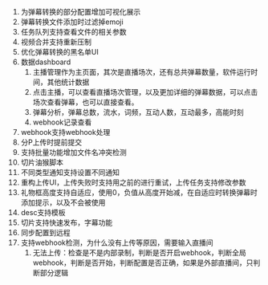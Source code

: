 1. 为弹幕转换的部分配置增加可视化展示
2. 弹幕转换文件添加时过滤掉emoji
3. 任务队列支持查看文件的相关参数
4. 视频合并支持重新压制
5. 优化弹幕转换的黑名单UI
6. 数据dashboard
   1. 主播管理作为主页面，其次是直播场次，还有总共弹幕数量，软件运行时间，其他统计数据
   2. 点击主播，可以查看直播场次管理，以及更加详细的弹幕数据，可以点击场次查看弹幕，也可以直接查看。
   3. 弹幕分析，弹幕总数，流水，词频，互动人数，互动最多，高能时刻
   4. webhook记录查看
7. webhook支持webhook处理
8. 分P上传时提前提交
9. 支持批量功能增加文件名冲突检测
10. 切片油猴脚本
11. 不同类型通知支持设置不同通知
12. 重构上传UI，上传失败时支持用之前的进行重试，上传任务支持修改参数
13. 礼物框高度支持自适应，使用0，负值从高度开始减，在自适应时转换弹幕时添加提示，以及不会被使用
14. desc支持模板
15. 切片支持快速发布，字幕功能
16. 同步配置到远程
17. 支持webhook检测，为什么没有上传等原因，需要输入直播间
    1. 无法上传：检查是不是内部录制，判断是否开启webhook，判断全局webhook，判断是否开始，判断配置是否正确，如果是外部直播间，只判断部分逻辑

